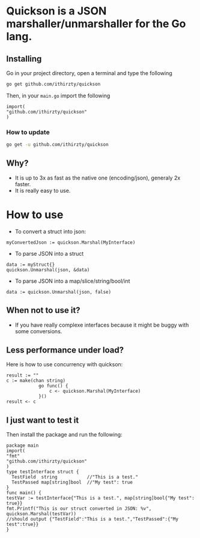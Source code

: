 # Quickson is a JSON marshaller/unmarshaller for the Go lang.
## Installing
Go in your project directory, open a terminal and type the following
```bash
go get github.com/ithirzty/quickson
```
Then, in your `main.go` import the following
```golang
import(
"github.com/ithirzty/quickson"
)
```
### How to update
```bash
go get -u github.com/ithirzty/quickson
```

## Why?
* It is up to 3x as fast as the native one (encoding/json), generaly 2x faster.
* It is really easy to use.

# How to use
* To convert a struct into json:
```golang
myConvertedJson := quickson.Marshal(MyInterface)
```
* To parse JSON into a struct
```golang
data := myStruct{}
quickson.Unmarshal(json, &data)
```
* To parse JSON into a map/slice/string/bool/int
```golang
data := quickson.Unmarshal(json, false)
```

## When not to use it?
* If you have really complexe interfaces because it might be buggy with some conversions.

## Less performance under load?
Here is how to use concurrency with quickson:
```golang
result := ""
c := make(chan string)
			go func() {
				c <- quickson.Marshal(MyInterface)
			}()
result <- c
```


## I just want to test it
Then install the package and run the following:
```golang
package main
import(
"fmt"
"github.com/ithirzty/quickson"
)
type testInterface struct {
  TestField  string           //"This is a test."
  TestPassed map[string]bool  //"My test": true
}
func main() {
testVar := testInterface{"This is a test.", map[string]bool{"My test": true}}
fmt.Printf("This is our struct converted in JSON: %v", quickson.Marshal(testVar))
//should output {"TestField":"This is a test.","TestPassed":{"My test":true}}
}
```
